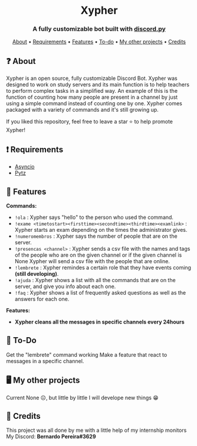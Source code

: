 <h1 align="center">
  <br>
      Xypher
  <br>
</h1>

<h3 align=center>A fully customizable bot built with <a href=https://discordpy.readthedocs.io/en/stable/>discord.py</a></h3>


<p align="center">
  <a href="https://github.com/BernardoPereira1/Projetos-GitHub-Bernardo#-about">About</a>
  •
  <a href="#Features">Requirements</a>
  •
  <a href="#Features">Features</a>
  •
  <a href="https://github.com/Spiderjockey02/Discord-Bot/blob/master/docs/INSTALLATION.md">To-do</a>
  •
  <a href="#license">My other projects</a>
  •
  <a href="#credits">Credits</a>
</p>



❓ About
------------
Xypher is an open source, fully customizable Discord Bot. Xypher was designed to work on study servers and its main function is to help teachers to perform complex tasks in a simplified way. An example of this is the function of counting how many people are present in a channel by just using a simple command instead of counting one by one. 
Xypher comes packaged with a variety of commands and it's still growing up.

If you liked this repository, feel free to leave a star ⭐ to help promote Xypher!

❗ Requirements
----------------

- [Asyncio](https://docs.python.org/3/library/asyncio.html)
- [Pytz](https://pypi.org/project/pytz/)


📜 Features
------------

**Commands:**

*   `!ola` : Xypher says "hello" to the person who used the command.
*   `!exame <timetostart><firsttime><secondtime><thirdtime><examlink>` : Xypher starts an exam depending on the times the administrator gives.
*   `!numeromembros` : Xypher says the number of people that are on the server.
*   `!presencas <channel>` : Xypher sends a csv file with the names and tags of the people who are on the given channel or if the given channel is None Xypher will send a csv file with the people that are online.
*   `!lembrete` : Xypher remindes a certain role that they have events coming **(still developing)**.
*   `!ajuda` : Xypher shows a list with all the commands that are on the server, and give you info about each one.
*   `!faq` : Xypher shows a list of frequently asked questions as well as the answers for each one.
 
**Features:**

  * **Xypher cleans all the messages in specific channels every 24hours** 


📝 To-Do
--------------
Get the "lembrete" command working 
Make a feature that react to messages in a specific channel.

🖥️ My other projects
-----------------------
Current None ☹️, but little by little I will develope new things 😁

📖 Credits
----------------------
This project was all done by me with a little help of my internship monitors
My Discord: **Bernardo Pereira#3629**
